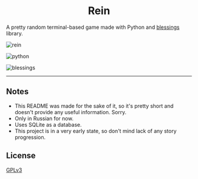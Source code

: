 <h1 align="center">
	Rein
</h1>

A pretty random terminal-based game made with Python and [blessings](https://github.com/erikrose/blessings) library.

![rein](https://i.postimg.cc/nrCrstcY/Untitled37-20240319211108.png)

![python](https://img.shields.io/badge/python-blue?style=for-the-badge&logo=python&labelColor=violet)

![blessings](https://img.shields.io/badge/curses-red?style=for-the-badge)

---

## Notes

* This README was made for the sake of it, so it's pretty short and doesn't provide any useful information. Sorry.
* Only in Russian for now.
* Uses SQLite as a database.
* This project is in a very early state, so don't mind lack of any story progression.

## License

[GPLv3](https://choosealicense.com/licenses/gpl-3.0/)
